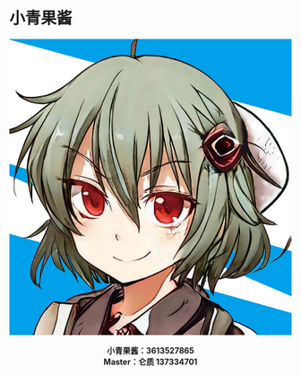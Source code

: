 # 小青果酱  

![Oliva 小青果酱](https://raw.githubusercontent.com/lunzhiPenxil/oliva-still-here/master/image/oliva.jpg)

<center><b>小青果酱：3613527865<br />
Master：仑质 137334701</b></center> 